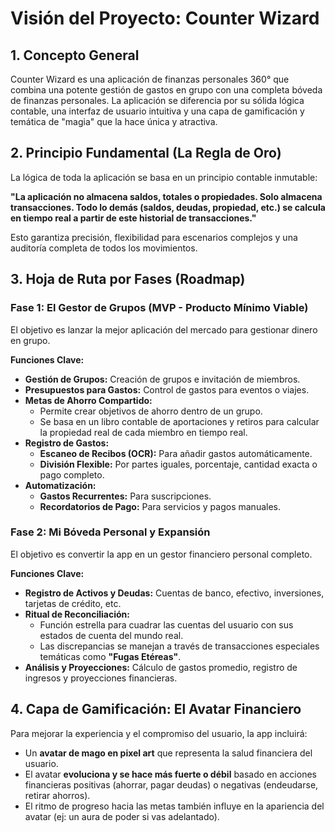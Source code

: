# Visión del Proyecto: Counter Wizard

## 1. Concepto General

Counter Wizard es una aplicación de finanzas personales 360° que combina una potente gestión de gastos en grupo con una completa bóveda de finanzas personales. La aplicación se diferencia por su sólida lógica contable, una interfaz de usuario intuitiva y una capa de gamificación y temática de "magia" que la hace única y atractiva.

## 2. Principio Fundamental (La Regla de Oro)

La lógica de toda la aplicación se basa en un principio contable inmutable:

**"La aplicación no almacena saldos, totales o propiedades. Solo almacena transacciones. Todo lo demás (saldos, deudas, propiedad, etc.) se calcula en tiempo real a partir de este historial de transacciones."**

Esto garantiza precisión, flexibilidad para escenarios complejos y una auditoría completa de todos los movimientos.

## 3. Hoja de Ruta por Fases (Roadmap)

### Fase 1: El Gestor de Grupos (MVP - Producto Mínimo Viable)

El objetivo es lanzar la mejor aplicación del mercado para gestionar dinero en grupo.

**Funciones Clave:**
*   **Gestión de Grupos:** Creación de grupos e invitación de miembros.
*   **Presupuestos para Gastos:** Control de gastos para eventos o viajes.
*   **Metas de Ahorro Compartido:**
    *   Permite crear objetivos de ahorro dentro de un grupo.
    *   Se basa en un libro contable de aportaciones y retiros para calcular la propiedad real de cada miembro en tiempo real.
*   **Registro de Gastos:**
    *   **Escaneo de Recibos (OCR):** Para añadir gastos automáticamente.
    *   **División Flexible:** Por partes iguales, porcentaje, cantidad exacta o pago completo.
*   **Automatización:**
    *   **Gastos Recurrentes:** Para suscripciones.
    *   **Recordatorios de Pago:** Para servicios y pagos manuales.

### Fase 2: Mi Bóveda Personal y Expansión

El objetivo es convertir la app en un gestor financiero personal completo.

**Funciones Clave:**
*   **Registro de Activos y Deudas:** Cuentas de banco, efectivo, inversiones, tarjetas de crédito, etc.
*   **Ritual de Reconciliación:**
    *   Función estrella para cuadrar las cuentas del usuario con sus estados de cuenta del mundo real.
    *   Las discrepancias se manejan a través de transacciones especiales temáticas como **"Fugas Etéreas"**.
*   **Análisis y Proyecciones:** Cálculo de gastos promedio, registro de ingresos y proyecciones financieras.

## 4. Capa de Gamificación: El Avatar Financiero

Para mejorar la experiencia y el compromiso del usuario, la app incluirá:
*   Un **avatar de mago en pixel art** que representa la salud financiera del usuario.
*   El avatar **evoluciona y se hace más fuerte o débil** basado en acciones financieras positivas (ahorrar, pagar deudas) o negativas (endeudarse, retirar ahorros).
*   El ritmo de progreso hacia las metas también influye en la apariencia del avatar (ej: un aura de poder si vas adelantado).


